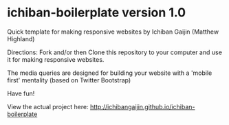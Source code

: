 ichiban-boilerplate  version 1.0
===================

Quick template for making responsive websites by Ichiban Gaijin (Matthew Highland) 

Directions:  Fork and/or then Clone this repository to your computer and use it for making responsive websites.

The media queries are designed for building your website with a 'mobile first' mentality  (based on Twitter Bootstrap)  

Have fun! 

View the actual project here:   http://ichibangaijin.github.io/ichiban-boilerplate
